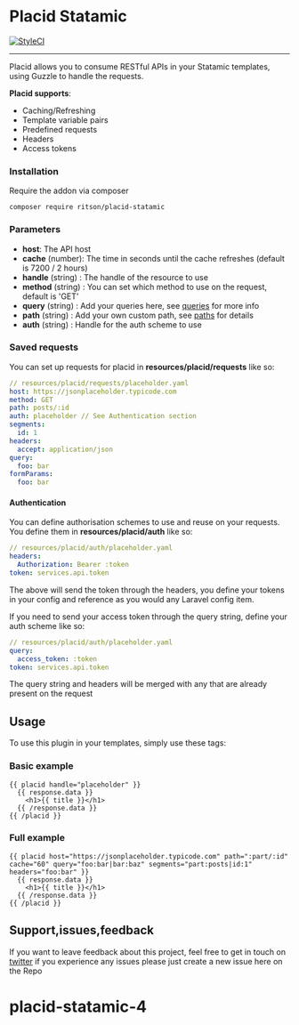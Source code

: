 # Placid Statamic

[![StyleCI](https://styleci.io/repos/25640354/shield?branch=v2)](https://styleci.io/repos/25640354)

---

Placid allows you to consume RESTful APIs in your Statamic templates, using Guzzle to handle the requests. 

**Placid supports**:
- Caching/Refreshing
- Template variable pairs
- Predefined requests
- Headers
- Access tokens

### Installation

Require the addon via composer

```
composer require ritson/placid-statamic
```

### Parameters
- **host**: The API host
- **cache** (number): The time in seconds until the cache refreshes (default is 7200 / 2 hours)
- **handle** (string) : The handle of the resource to use
- **method** (string) : You can set which method to use on the request, default is 'GET' 
- **query** (string)  : Add your queries here, see [queries](#queries) for more info
- **path** (string) : Add your own custom path, see [paths](#paths) for details
- **auth** (string) : Handle for the auth scheme to use

### Saved requests
You can set up requests for placid in **resources/placid/requests** like so:

``` yaml
// resources/placid/requests/placeholder.yaml
host: https://jsonplaceholder.typicode.com
method: GET
path: posts/:id
auth: placeholder // See Authentication section
segments:
  id: 1
headers:
  accept: application/json
query:
  foo: bar
formParams:
  foo: bar
```
		
#### Authentication
You can define authorisation schemes to use and reuse on your requests. You define them in **resources/placid/auth** like so:

``` yaml
// resources/placid/auth/placeholder.yaml
headers:
  Authorization: Bearer :token
token: services.api.token
```

The above will send the token through the headers, you define your tokens in your config and reference as you would any Laravel config item.

If you need to send your access token through the query string, define your auth scheme like so:

``` yaml
// resources/placid/auth/placeholder.yaml
query:
  access_token: :token
token: services.api.token
```

The query string and headers will be merged with any that are already present on the request

## Usage

To use this plugin in your templates, simply use these tags:

### Basic example
 
```
{{ placid handle="placeholder" }}
  {{ response.data }}
    <h1>{{ title }}</h1>
  {{ /response.data }}
{{ /placid }}
```

### Full example

```
{{ placid host="https://jsonplaceholder.typicode.com" path=":part/:id" cache="60" query="foo:bar|bar:baz" segments="part:posts|id:1" headers="foo:bar" }}
  {{ response.data }}
    <h1>{{ title }}</h1>
  {{ /response.data }}
{{ /placid }}
```

## Support,issues,feedback
If you want to leave feedback about this project, feel free to get in touch on [twitter](http://www.twitter.com/alecritson) if you experience any issues please just create a new issue here on the Repo
# placid-statamic-4
